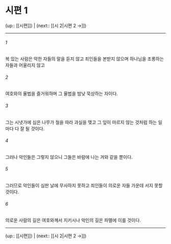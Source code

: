 # 시편 1

(up:: [[시편]]) | (next:: [[시 2|시편 2 →]])

***




###### 1 

복 있는 사람은 악한 자들의 말을 듣지 않고 죄인들을 본받지 않으며 하나님을 조롱하는 자들과 어울리지 않고 



###### 2 

여호와의 율법을 즐거워하며 그 율법을 밤낮 묵상하는 자이다. 



###### 3 

그는 시냇가에 심은 나무가 철을 따라 과실을 맺고 그 잎이 마르지 않는 것처럼 하는 일마다 다 잘 될 것이다. 



###### 4 

그러나 악인들은 그렇지 않으니 그들은 바람에 나는 겨와 같을 뿐이다. 



###### 5 

그러므로 악인들이 심판 날에 무사하지 못하고 죄인들이 의로운 자들 가운데 서지 못할 것이다. 



###### 6 

의로운 사람의 길은 여호와께서 지키시나 악인의 길은 파멸에 이를 것이다.

***

(up:: [[시편]]) | (next:: [[시 2|시편 2 →]])
